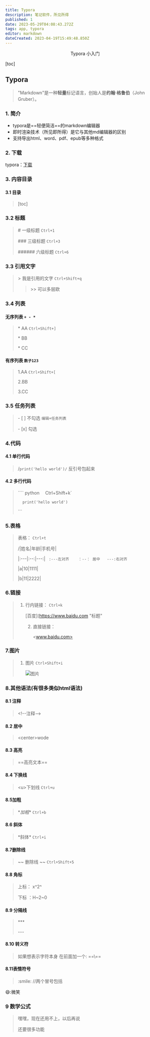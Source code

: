 ```yaml
---
title: Typora
description: 笔记软件，所见所得
published: 1
date: 2023-05-29T04:08:43.272Z
tags: app, typora
editor: markdown
dateCreated: 2023-04-19T15:49:48.850Z
---
```


<center>Typora 小入门</center>



[toc]

## Typora

> "Markdown"是一种**轻量**标记语言，创始人是**约翰·格鲁伯**（John Gruber）。

### 1. 简介

* typora是==轻便简洁==的markdown编辑器
* 即时渲染技术（所见即所得）是它与其他md编辑器的区别
* 支持导出html、word、pdf、epub等多种格式

### 2. 下载

typora：[下载](https://www.typora.io/#download)

### 3. 内容目录

#### 3.1 目录

> \[toc]   

### 3.2 标题

>\#  一级标题    `Ctrl+1`
>
>\### 三级标题  `Ctrl+3`
>
>\###### 六级标题 `Ctrl+6`

### 3.3 引用文字

>\>  我是引用的文字 `Ctrl+Shift+q`
>
>> \>> 可以多层欧

### 3.4 列表

#### 无序列表 `+ - *`

> \* AA  `Ctrl+Shift+]`
>
> \* BB
>
> \* CC

#### 有序列表 `数子123`

> 1.AA  `Ctrl+Shift+[`
>
> 2.BB
>
> 3.CC

### 3.5 任务列表

> \- [ ] 不勾选  `编辑+任务列表`
>
> \- [x] 勾选

### 4.代码

#### 4.1 单行代码 

> /`print('hello world')/`   反引号包起来

#### 4.2 多行代码 

>
>
>\```` python	`  `Ctrl+Shift+k`
>
>		print('hello world')
>
>\```

### 5.表格

>表格： `Ctrl+t`
>
>/|姓名|年龄|手机号|
>
>\|:---|:--:|---:|   ` :---左对齐    ：--： 居中   ---:右对齐`
>
>\|a|10|1111|
>
>\|b|11|2222|

### 6.链接

> 1. 行内链接： `Ctrl+k`
>
>    \[百度]\(https://www.baidu.com "标题"
>
> 
>
>    2. 直接链接：
>
>       \<www.baidu.com>

### 7.图片

> 1. 图片  `Ctrl+Shift+i`
>
>    ![图片](路径 "标题")



### 8.其他语法(有很多类似html语法)

#### 8.1 注释

> \<!--注释-->

#### 8.2 居中

> \<center>wode</center>

#### 8.3 高亮

> \==高亮文本==

#### 8.4 下换线

>\<u>下划线</u>  `Ctrl+u`

#### 8.5加粗

> \**加粗** 	`Ctrl+b`

#### 8.6 斜体

> \*斜体*  `Ctrl+i`

#### 8.7删除线

> \~~ 删除线 ~~ `Ctrl+Shift+5`

#### 8.8 角标

> 上标： x\^2^
>
> 下标 ：H\~2~0

#### 8.9 分隔线

> \***
>
> \---

#### 8.10 转义符

> 如果想表示字符本身 在前面加一个: ==\\==

#### 8.11表情符号

> \:smile\:   //两个冒号包括

:smile::微笑

### 9 数学公式

> 嘿嘿，现在还用不上，以后再说
>
> 还要很多功能